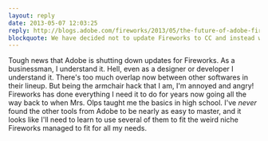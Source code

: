 ```yaml
---
layout: reply
date: 2013-05-07 12:03:25
reply: http://blogs.adobe.com/fireworks/2013/05/the-future-of-adobe-fireworks
blockquote: We have decided not to update Fireworks to CC and instead will focus on developing new tools to meet our customers needs.
---
```


Tough news that Adobe is shutting down updates for Fireworks. As a businessman, I understand it. Hell, even as a designer or developer I understand it. There's too much overlap now between other softwares in their lineup. But being the armchair hack that I am, I'm annoyed and angry! Fireworks has done everything I need it to do for years now going all the way back to when Mrs. Olps taught me the basics in high school. I've *never* found the other tools from Adobe to be nearly as easy to master, and it looks like I'll need to learn to use several of them to fit the weird niche Fireworks managed to fit for all my needs.
